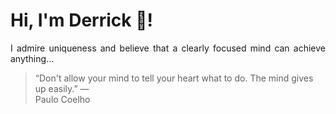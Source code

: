 # Hi, I'm Derrick 👋!
<p align="justify">I admire uniqueness and believe that a clearly focused mind can achieve anything...</p> 
<!-- #quote-start -->
<blockquote>&ldquo;Don't allow your mind to tell your heart what to do. The mind gives up easily.&rdquo; &mdash; <footer>Paulo Coelho</footer></blockquote>
<!-- #quote-end -->
